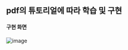 ## pdf의 튜토리얼에 따라 학습 및 구현


#### 구현 화면
![image](https://github.com/Choijake/game/assets/107412414/6cfe3ad3-5893-4a7e-835a-c10648b1f218)

